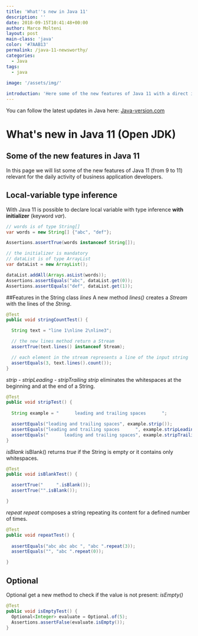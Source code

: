 ```yaml
---
title: 'What''s new in Java 11'
description: ''
date: 2018-09-15T10:41:48+00:00
author: Marco Molteni
layout: post
main-class: 'java'
color: '#7AAB13'
permalink: /java-11-newsworthy/
categories:
  - Java
tags:
  - java
 
image: '/assets/img/'

introduction: 'Here some of the new features of Java 11 with a direct impact on the daily development activity.'
---
```


You can follow the latest updates in Java here: [Java-version.com](https://java-version.com)

# What's new in Java 11 (Open JDK)

## Some of the new features in Java 11
In this page we will list some of the new features of Java 11 (from 9 to 11) relevant for the daily activity of business application developers.

## Local-variable type inference
With Java 11 is possible to declare local variable with type inference **with initializer** (keyword *var*).

```java
// words is of type String[]
var words = new String[] {"abc", "def"};

Assertions.assertTrue(words instanceof String[]);

// the initializer is mandatory
// dataList is of type ArrayList
var dataList = new ArrayList();

dataList.addAll(Arrays.asList(words));
Assertions.assertEquals("abc", dataList.get(0));
Assertions.assertEquals("def", dataList.get(1));
```

##Features in the String class
*lines*
A new method *lines()* creates a *Stream* with the lines of the *String*.

```java
@Test
public void stringCountTest() {

  String text = "line 1\nline 2\nline3";

  // the new lines method return a Stream
  assertTrue(text.lines() instanceof Stream);

  // each element in the stream represents a line of the input string
  assertEquals(3, text.lines().count());
}
```

*strip - stripLeading - stripTrailing*
*strip* eliminates the whitespaces at the beginning and at the end of a String.

```java
@Test
public void stripTest() {
  
  String example = "      leading and trailing spaces      ";

  assertEquals("leading and trailing spaces", example.strip());
  assertEquals("leading and trailing spaces      ", example.stripLeading());
  assertEquals("      leading and trailing spaces", example.stripTrailing());
}
```

*isBlank*
isBlank() returns *true* if the String is empty or it contains only whitespaces.

```java
@Test
public void isBlankTest() {

  assertTrue("     ".isBlank());
  assertTrue("".isBlank());

}
```

*repeat*
*repeat* composes a string repeating its content for a defined number of times.

```java
@Test
public void repeatTest() {
  
  assertEquals("abc abc abc ", "abc ".repeat(3));
  assertEquals("", "abc ".repeat(0));

}
```
## Optional
Optional get a new method to check if the value is not present: *isEmpty()*

```java
@Test
public void isEmptyTest() {
  Optional<Integer> evaluate = Optional.of(5);
  Assertions.assertFalse(evaluate.isEmpty());
}
```
